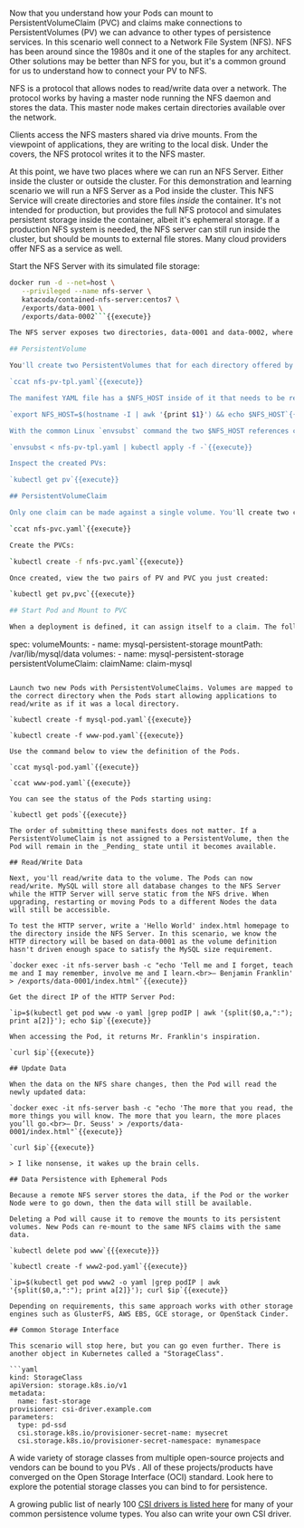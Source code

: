 Now that you understand how your Pods can mount to PersistentVolumeClaim (PVC) and claims make connections to PersistentVolumes (PV) we can advance to other types of persistence services. In this scenario well connect to a Network File System (NFS). NFS has been around since the 1980s and it one of the staples for any architect. Other solutions may be better than NFS for you, but it's a common ground for us to understand how to connect your PV to NFS.

NFS is a protocol that allows nodes to read/write data over a network. The protocol works by having a master node running the NFS daemon and stores the data. This master node makes certain directories available over the network.

Clients access the NFS masters shared via drive mounts. From the viewpoint of applications, they are writing to the local disk. Under the covers, the NFS protocol writes it to the NFS master.

At this point, we have two places where we can run an NFS Server. Either inside the cluster or outside the cluster. For this demonstration and learning scenario we will run a NFS Server as a Pod inside the cluster. This NFS Service will create directories and store files _inside_ the container. It's not intended for production, but provides the full NFS protocol and simulates persistent storage inside the container, albeit it's ephemeral storage. If a production NFS system is needed, the NFS server can still run inside the cluster, but should be mounts to external file stores. Many cloud providers offer NFS as a service as well.

Start the NFS Server with its simulated file storage:

```bash
docker run -d --net=host \
   --privileged --name nfs-server \
   katacoda/contained-nfs-server:centos7 \
   /exports/data-0001 \
   /exports/data-0002```{{execute}}

The NFS server exposes two directories, data-0001 and data-0002, where files for this demonstration will be stored.

## PersistentVolume

You'll create two PersistentVolumes that for each directory offered by the NFS server with this manifest:

`ccat nfs-pv-tpl.yaml`{{execute}}

The manifest YAML file has a $NFS_HOST inside of it that needs to be replaced with the actual IP of the host where the NFS Server is running as a container. We will set an environment variable:

`export NFS_HOST=$(hostname -I | awk '{print $1}') && echo $NFS_HOST`{{execute}}

With the common Linux `envsubst` command the two $NFS_HOST references can be replaced with the IP address as the manifest is submitted to Kubernetes:

`envsubst < nfs-pv-tpl.yaml | kubectl apply -f -`{{execute}}

Inspect the created PVs:

`kubectl get pv`{{execute}}

## PersistentVolumeClaim

Only one claim can be made against a single volume. You'll create two claims. One for HTML, and one for MySQL file storage:

`ccat nfs-pvc.yaml`{{execute}}

Create the PVCs:

`kubectl create -f nfs-pvc.yaml`{{execute}}

Once created, view the two pairs of PV and PVC you just created:

`kubectl get pv,pvc`{{execute}}

## Start Pod and Mount to PVC

When a deployment is defined, it can assign itself to a claim. The following snippet defines a volume mount for the directory /var/lib/mysql/data which is mapped to the storage mysql-persistent-storage. The storage called mysql-persistent-storage is mapped to the claim called claim-mysql.

```
  spec:
      volumeMounts:
        - name: mysql-persistent-storage
          mountPath: /var/lib/mysql/data
  volumes:
    - name: mysql-persistent-storage
      persistentVolumeClaim:
        claimName: claim-mysql
```

Launch two new Pods with PersistentVolumeClaims. Volumes are mapped to the correct directory when the Pods start allowing applications to read/write as if it was a local directory.

`kubectl create -f mysql-pod.yaml`{{execute}}

`kubectl create -f www-pod.yaml`{{execute}}

Use the command below to view the definition of the Pods.

`ccat mysql-pod.yaml`{{execute}}

`ccat www-pod.yaml`{{execute}}

You can see the status of the Pods starting using:

`kubectl get pods`{{execute}}

The order of submitting these manifests does not matter. If a PersistentVolumeClaim is not assigned to a PersistentVolume, then the Pod will remain in the _Pending_ state until it becomes available.

## Read/Write Data

Next, you'll read/write data to the volume. The Pods can now read/write. MySQL will store all database changes to the NFS Server while the HTTP Server will serve static from the NFS drive. When upgrading, restarting or moving Pods to a different Nodes the data will still be accessible.

To test the HTTP server, write a 'Hello World' index.html homepage to the directory inside the NFS Server. In this scenario, we know the HTTP directory will be based on data-0001 as the volume definition hasn't driven enough space to satisfy the MySQL size requirement.

`docker exec -it nfs-server bash -c "echo 'Tell me and I forget, teach me and I may remember, involve me and I learn.<br>– Benjamin Franklin' > /exports/data-0001/index.html"`{{execute}}

Get the direct IP of the HTTP Server Pod:

`ip=$(kubectl get pod www -o yaml |grep podIP | awk '{split($0,a,":"); print a[2]}'); echo $ip`{{execute}}

When accessing the Pod, it returns Mr. Franklin's inspiration.

`curl $ip`{{execute}}

## Update Data

When the data on the NFS share changes, then the Pod will read the newly updated data:

`docker exec -it nfs-server bash -c "echo 'The more that you read, the more things you will know. The more that you learn, the more places you’ll go.<br>― Dr. Seuss' > /exports/data-0001/index.html"`{{execute}}

`curl $ip`{{execute}}

> I like nonsense, it wakes up the brain cells.

## Data Persistence with Ephemeral Pods

Because a remote NFS server stores the data, if the Pod or the worker Node were to go down, then the data will still be available.

Deleting a Pod will cause it to remove the mounts to its persistent volumes. New Pods can re-mount to the same NFS claims with the same data.

`kubectl delete pod www`{{{execute}}}

`kubectl create -f www2-pod.yaml`{{execute}}

`ip=$(kubectl get pod www2 -o yaml |grep podIP | awk '{split($0,a,":"); print a[2]}'); curl $ip`{{execute}}

Depending on requirements, this same approach works with other storage engines such as GlusterFS, AWS EBS, GCE storage, or OpenStack Cinder.

## Common Storage Interface

This scenario will stop here, but you can go even further. There is another object in Kubernetes called a "StorageClass".

```yaml
kind: StorageClass
apiVersion: storage.k8s.io/v1
metadata:
  name: fast-storage
provisioner: csi-driver.example.com
parameters:
  type: pd-ssd
  csi.storage.k8s.io/provisioner-secret-name: mysecret
  csi.storage.k8s.io/provisioner-secret-namespace: mynamespace
```

A wide variety of storage classes from multiple open-source projects and vendors can be bound to you PVs . All of these projects/products have converged on the Open Storage Interface (OCI) standard. Look here to explore the potential storage classes you can bind to for persistence.

A growing public list of nearly 100 [CSI drivers is listed here](https://kubernetes-csi.github.io/docs/drivers.html) for many of your common persistence volume types. You also can write your own CSI driver.
